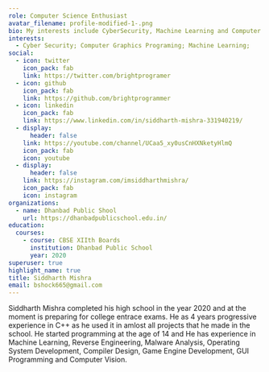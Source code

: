 ```yaml
---
role: Computer Science Enthusiast
avatar_filename: profile-modified-1-.png
bio: My interests include CyberSecurity, Machine Learning and Computer Graphics
interests:
  - Cyber Security; Computer Graphics Programing; Machine Learning;
social:
  - icon: twitter
    icon_pack: fab
    link: https://twitter.com/brightprogramer
  - icon: github
    icon_pack: fab
    link: https://github.com/brightprogrammer
  - icon: linkedin
    icon_pack: fab
    link: https://www.linkedin.com/in/siddharth-mishra-331940219/
  - display:
      header: false
    link: https://youtube.com/channel/UCaa5_xy0usCnHXNketyHlmQ
    icon_pack: fab
    icon: youtube
  - display:
      header: false
    link: https://instagram.com/imsiddharthmishra/
    icon_pack: fab
    icon: instagram
organizations:
  - name: Dhanbad Public Shool
    url: https://dhanbadpublicschool.edu.in/
education:
  courses:
    - course: CBSE XIIth Boards
      institution: Dhanbad Public School
      year: 2020
superuser: true
highlight_name: true
title: Siddharth Mishra
email: bshock665@gmail.com
---
```

Siddharth Mishra completed his high school in the year 2020 and at the moment is preparing for college entrace exams. He as 4 years progressive experience in C++ as he used it in amlost all projects that he made in the school. He started programming at the age of 14 and He has experience in Machine Learning, Reverse Engineering, Malware Analysis, Operating System Development, Compiler Design, Game Engine Development, GUI Programming and Computer Vision.